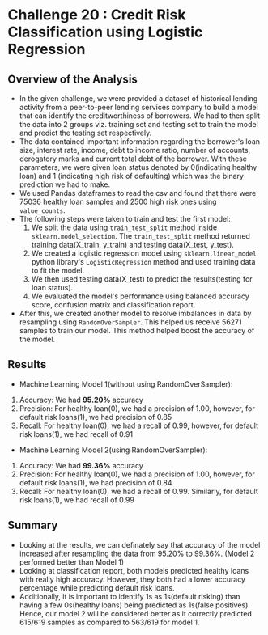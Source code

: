 # Challenge 20 : Credit Risk Classification using Logistic Regression

## Overview of the Analysis

- In the given challenge, we were provided a dataset of historical lending activity from a peer-to-peer lending services company to build a model that can identify the creditworthiness of borrowers. We had to then split the data into 2 groups viz. training set and testing set to train the model and predict the testing set respectively.
- The data contained important information regarding the borrower's loan size, interest rate, income, debt to income ratio, number of accounts, derogatory marks and current total debt of the borrower. With these parameters, we were given loan status denoted by 0(indicating healthy loan) and 1 (indicating high risk of defaulting) which was the binary prediction we had to make.
- We used Pandas dataframes to read the csv and found that there were 75036 healthy loan samples and 2500 high risk ones using `value_counts`.
- The following steps were taken to train and test the first model:
  1. We split the data using `train_test_split` method inside `sklearn.model_selection`. The `train_test_split` method returned training data(X_train, y_train) and testing data(X_test, y_test).
  2. We created a logistic regression model using `sklearn.linear_model` python library's `LogisticRegression` method and used training data to fit the model.
  3. We then used testing data(X_test) to predict the results(testing for loan status).
  4. We evaluated the model's performance using balanced accuracy score, confusion matrix and classification report.
- After this, we created another model to resolve imbalances in data by resampling using `RandomOverSampler`. This helped us receive 56271 samples to train our model. This method helped boost the accuracy of the model.


## Results
- Machine Learning Model 1(without using RandomOverSampler):
1. Accuracy: We had **95.20%** accuracy
2. Precision: For healthy loan(0), we had a precision of 1.00, however, for default risk loans(1), we had precision of 0.85
3. Recall: For healthy loan(0), we had a recall of 0.99, however, for default risk loans(1), we had recall of 0.91


* Machine Learning Model 2(using RandomOverSampler):
1. Accuracy: We had **99.36%** accuracy
2. Precision: For healthy loan(0), we had a precision of 1.00, however, for default risk loans(1), we had precision of 0.84
3. Recall: For healthy loan(0), we had a recall of 0.99. Similarly, for default risk loans(1), we had recall of 0.99

## Summary

- Looking at the results, we can definately say that accuracy of the model increased after resampling the data from 95.20% to 99.36%. (Model 2 performed better than Model 1)
- Looking at classification report, both models predicted healthy loans with really high accuracy. However, they both had a lower accuracy percentage while predicting default risk loans.
- Additionally, it is important to identify 1s as 1s(default risking) than having a few 0s(healthy loans) being predicted as 1s(false positives). Hence, our model 2 will be considered better as it correctly predicted 615/619 samples as compared to 563/619 for model 1.
